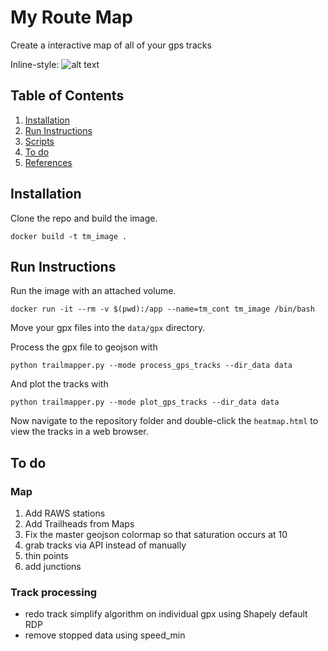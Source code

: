 
# My Route Map

Create a interactive map of all of your gps tracks 

Inline-style: 
![alt text](example.png "hover text")

## Table of Contents
1. [Installation](README.md#installation)
1. [Run Instructions](README.md#Run-instructions)
1. [Scripts](README.md#Scripts)
1. [To do](README.md#To-do)
1. [References](README.md#References)

## Installation

Clone the repo and build the image. 

`docker build -t tm_image .`


## Run Instructions

Run the image with an attached volume.

`docker run -it --rm -v $(pwd):/app --name=tm_cont tm_image /bin/bash`

Move your gpx files into the `data/gpx` directory.

Process the gpx file to geojson with  

```
python trailmapper.py --mode process_gps_tracks --dir_data data
```

And plot the tracks with 

```
python trailmapper.py --mode plot_gps_tracks --dir_data data

```

Now navigate to the repository folder and double-click the `heatmap.html` to view the 
tracks in a web browser.  


## To do 

### Map
1. Add RAWS stations
2. Add Trailheads from Maps
2. Fix the master geojson colormap so that saturation occurs at 10 
3. grab tracks via API instead of manually 
4. thin points
5. add junctions 

### Track processing
- redo track simplify algorithm on individual gpx using Shapely default RDP   
- remove stopped data using speed_min 
